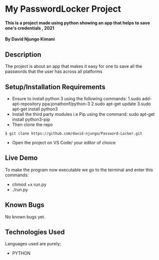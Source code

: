 # My PasswordLocker Project
#### This is a project made using python showing an app that helps to save one's credentials , 2021
#### By **David Njungo Kimani**
## Description
The project is about an app that makes it easy for one to save all the passwords that the user has across all platforms
## Setup/Installation Requirements
* Ensure  to install python 3 using the following commands:
    1.sudo add-apt-repository ppa:jonathonf/python-3
    2.sudo apt-get update
    3.sudo apt-get install python3
* Install the third party modules i.e Pip using the command:
    sudo apt-get install python3-pip 
* Then clone the repo 
```
$ git clone https://github.com/david-njungo/Password-Locker.git 
```
* Open  the project on VS Code/ your editor of choice
## Live Demo
To make the program now executable we go to the terminal and enter this commands:
* chmod +x run.py 
* ./run.py
## Known Bugs
No known bugs yet.
## Technologies Used
Languages used are purely;
* PYTHON
